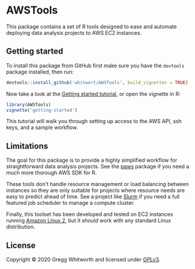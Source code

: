 # AWSTools

This package contains a set of R tools designed to ease and automate deploying data analysis projects to AWS EC2 instances.

## Getting started

To install this package from GitHub first make sure you have the `devtools` package installed, then run:

```r
devtools::install_github('whitwort/AWSTools', build_vignettes = TRUE)
```

Now take a look at the [Getting started tutorial](https://htmlpreview.github.io/?https://github.com/whitwort/AWSTools/blob/master/vignettes/getting-started.html), or open the vignette in R:

```r
library(AWSTools)
vignette('getting-started')
```

This tutorial will walk you through setting up access to the AWS API, ssh keys, and a sample workflow.

## Limitations

The goal for this package is to provide a highly simplified workflow for straightforward data analysis projects.  See the [paws](https://github.com/paws-r/paws) package if you need a much more thorough AWS SDK for R.  

These tools don't handle resource management or load balancing between instances so they are only suitable for projects where resource needs are easy to predict ahead of time. See a project like [Slurm](https://github.com/SchedMD/slurm) if you need a full featured job scheduler to manage a compute cluster.

Finally, this toolset has been developed and tested on EC2 instances running [Amazon Linux 2](https://aws.amazon.com/amazon-linux-2/), but it *should* work with any standard Linux distribution.

## License

Copyright © 2020 Gregg Whitworth and licensed under [GPLv3](https://www.gnu.org/licenses/gpl-3.0.en.html).
